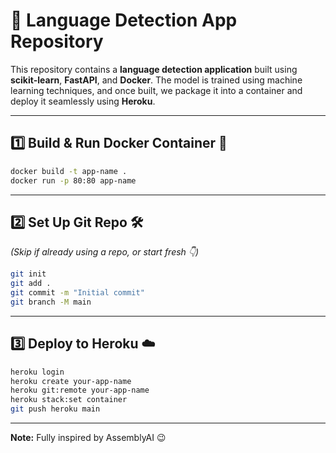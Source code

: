 # 🚀 Language Detection App Repository

This repository contains a **language detection application** built using **scikit-learn**, **FastAPI**, and **Docker**. The model is trained using machine learning techniques, and once built, we package it into a container and deploy it seamlessly using **Heroku**.

---

## 1️⃣ Build & Run Docker Container 🐳  
```bash
docker build -t app-name .  
docker run -p 80:80 app-name  
```

---

## 2️⃣ Set Up Git Repo 🛠  
*(Skip if already using a repo, or start fresh 👇)*  
```bash
git init  
git add .  
git commit -m "Initial commit"  
git branch -M main  
```

---

## 3️⃣ Deploy to Heroku ☁️  
```bash
heroku login  
heroku create your-app-name  
heroku git:remote your-app-name  
heroku stack:set container  
git push heroku main  
```

---

**Note:** Fully inspired by AssemblyAI 😉


